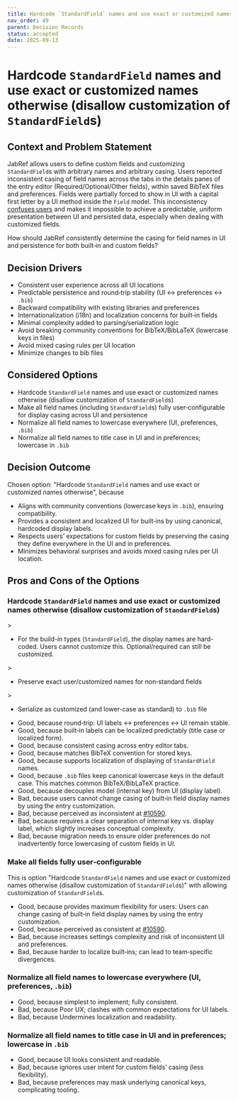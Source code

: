 ```yaml
---
title: Hardcode `StandardField` names and use exact or customized names otherwise
nav_order: 49
parent: Decision Records
status: accepted
date: 2025-09-13
---
```

<!-- markdownlint-disable-next-line MD025 -->
# Hardcode `StandardField` names and use exact or customized names otherwise (disallow customization of `StandardField`s)

## Context and Problem Statement

JabRef allows users to define custom fields and customizing `StandardField`s with arbitrary names and arbitrary casing. Users reported inconsistent casing of field names across the tabs in the details panes of the entry editor (Required/Optional/Other fields), within saved BibTeX files and preferences.
Fields were partially forced to show in UI with a capital first letter by a UI method inside the `Field` model.
This inconsistency [confuses users](https://github.com/JabRef/jabref/issues/10590) and makes it impossible to achieve a predictable, uniform presentation between UI and persisted data, especially when dealing with customized fields.

How should JabRef consistently determine the casing for field names in UI and persistence for both built‑in and custom fields?

## Decision Drivers

* Consistent user experience across all UI locations
* Predictable persistence and round‑trip stability (UI ↔ preferences ↔ `.bib`)
* Backward compatibility with existing libraries and preferences
* Internationalization (i18n) and localization concerns for built‑in fields
* Minimal complexity added to parsing/serialization logic
* Avoid breaking community conventions for BibTeX/BibLaTeX (lowercase keys in files)
* Avoid mixed casing rules per UI location
* Minimize changes to bib files

## Considered Options

* Hardcode `StandardField` names and use exact or customized names otherwise (disallow customization of `StandardField`s)
* Make all field names (including `StandardField`s) fully user‑configurable for display casing across UI and persistence
* Normalize all field names to lowercase everywhere (UI, preferences, `.bib`)
* Normalize all field names to title case in UI and in preferences; lowercase in `.bib`

## Decision Outcome

Chosen option: "Hardcode `StandardField` names and use exact or customized names otherwise", because

* Aligns with community conventions (lowercase keys in `.bib`), ensuring compatibility.
* Provides a consistent and localized UI for built‑ins by using canonical, hardcoded display labels.
* Respects users’ expectations for custom fields by preserving the casing they define everywhere in the UI and in preferences.
* Minimizes behavioral surprises and avoids mixed casing rules per UI location.

## Pros and Cons of the Options

<!-- markdownlint-disable-next-line MD024 -->
### Hardcode `StandardField` names and use exact or customized names otherwise (disallow customization of `StandardField`s)

<!-- markdownlint-disable-next-line MD004 -->>
- For the build-in types (`StandardField`), the display names are hard-coded. Users cannot customize this. Optional/required can still be customized.
<!-- markdownlint-disable-next-line MD004 -->>
- Preserve exact user/customized names for non‑standard fields
<!-- markdownlint-disable-next-line MD004 -->>
- Serialize as customized (and lower-case as standard) to `.bib` file

* Good, because round‑trip: UI labels ↔ preferences ↔ UI remain stable.
* Good, because built‑in labels can be localized predictably (title case or localized form).
* Good, because consistent casing across entry editor tabs.
* Good, because matches BibTeX convention for stored keys.
* Good, because supports localization of displaying of `StandardField` names.
* Good, because `.bib` files keep canonical lowercase keys in the default case. This matches common BibTeX/BibLaTeX practice.
* Good, because decouples model (internal key) from UI (display label).
* Bad, because users cannot change casing of built‑in field display names by using the entry customization.
* Bad, because perceived as inconsistent at [#10590](https://github.com/JabRef/jabref/issues/10590).
* Bad, because requires a clear separation of internal key vs. display label, which slightly increases conceptual complexity.
* Bad, because migration needs to ensure older preferences do not inadvertently force lowercasing of custom fields in UI.

### Make all fields fully user‑configurable

This is option "Hardcode `StandardField` names and use exact or customized names otherwise (disallow customization of `StandardField`s)" with allowing customization of `StandardField`s.

* Good, because provides maximum flexibility for users: Users can change casing of built‑in field display names by using the entry customization.
* Good, because perceived as consistent at [#10590](https://github.com/JabRef/jabref/issues/10590).
* Bad, because increases settings complexity and risk of inconsistent UI and preferences.
* Bad, because harder to localize built‑ins; can lead to team‑specific divergences.

### Normalize all field names to lowercase everywhere (UI, preferences, `.bib`)

* Good, because simplest to implement; fully consistent.
* Bad, because Poor UX; clashes with common expectations for UI labels.
* Bad, because Undermines localization and readability.

### Normalize all field names to title case in UI and in preferences; lowercase in `.bib`

* Good, because UI looks consistent and readable.
* Bad, because ignores user intent for custom fields’ casing (less flexibility).
* Bad, because preferences may mask underlying canonical keys, complicating tooling.
